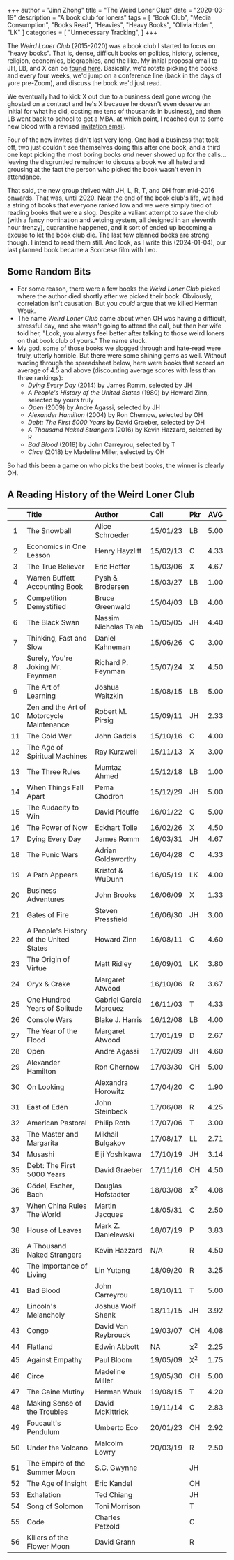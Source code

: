 +++
author = "Jinn Zhong"
title = "The Weird Loner Club"
date = "2020-03-19"
description = "A book club for loners"
tags = [
"Book Club",
"Media Consumption",
"Books Read",
"Heavies",
"Heavy Books",
"Olivia Hofer",
"LK"
]
categories = [
"Unnecessary Tracking",
]
+++

The _Weird Loner Club_ (2015-2020) was a book club I started to focus on "heavy books". That is, dense, difficult books on politics, history, science, religion, economics, biographies, and the like. My initial proposal email to JH, LB, and X can be [found here](https://journal.jinnzhong.com/heavy-book-club-proposal/). Basically, we'd rotate picking the books and every four weeks, we'd jump on a conference line (back in the days of yore pre-Zoom), and discuss the book we'd just read.

We eventually had to kick X out due to a business deal gone wrong (he ghosted on a contract and he's X because he doesn't even deserve an initial for what he did, costing me tens of thousands in business), and then LB went back to school to get a MBA, at which point, I reached out to some new blood with a revised [invitation email](https://journal.jinnzhong.com/heavy-book-club-invitation/). 

Four of the new invites didn't last very long. One had a business that took off, two just couldn't see themselves doing this after one book, and a third one kept picking the most boring books _and_ never showed up for the calls... leaving the disgruntled remainder to discuss a book we all hated and grousing at the fact the person who picked the book wasn't even in attendance.

That said, the new group thrived with JH, L, R, T, and OH from mid-2016 onwards. That was, until 2020. Near the end of the book club's life, we had a string of books that everyone ranked low and we were simply tired of reading books that were a slog. Despite a valiant attempt to save the club (with a fancy nomination and vetoing system, all designed in an eleventh hour frenzy), quarantine happened, and it sort of ended up becoming a excuse to let the book club die. The last few planned books are strong though. I intend to read them still. And look, as I write this (2024-01-04), our last planned book became a Scorcese film with Leo.

## Some Random Bits

* For some reason, there were a few books the _Weird Loner Club_ picked where the author died shortly after we picked their book. Obviously, correlation isn't causation. But you _could_ argue that we killed Herman Wouk.
* The name _Weird Loner Club_ came about when OH was having a difficult, stressful day, and she wasn't going to attend the call, but then her wife told her, "Look, you always feel better after talking to those weird loners on that book club of yours." The name stuck.
* My god, some of those books we slogged through and hate-read were truly, utterly horrible. But there were some shining gems as well. Without wading through the spreadsheet below, here were books that scored an average of 4.5 and above (discounting average scores with less than three rankings):
   * _Dying Every Day_ (2014) by James Romm, selected by JH
   * _A People's History of the United States_ (1980) by Howard Zinn, selected by yours truly
   * _Open_ (2009) by Andre Agassi, selected by JH
   * _Alexander Hamilton_ (2004) by	Ron Chernow, selected by OH
   * _Debt: The First 5000 Years_ by David Graeber, selected by OH
   * _A Thousand Naked Strangers_ (2016) by Kevin Hazzard, selected by R
   * _Bad Blood_ (2018)	by John Carreyrou, selected by T
   * _Circe_ (2018) by Madeline Miller, selected by OH

So had this been a game on who picks the best books, the winner is clearly OH.

## A Reading History of the Weird Loner Club

|| Title | Author | Call | Pkr | AVG |
|:---: | :--- | :--- | :--- | :--- | :---: |
| 1  | The Snowball                              | Alice Schroeder          | 15/01/23 | LB     | 5.00 |
| 2  | Economics in One Lesson                   | Henry Hayzlitt           | 15/02/13 | C      | 4.33 |
| 3  | The True Believer                         | Eric Hoffer              | 15/03/06 | X      | 4.67 |
| 4  | Warren Buffett Accounting Book            | Pysh & Brodersen         | 15/03/27 | LB     | 1.00 |
| 5  | Competition Demystified                   | Bruce Greenwald          | 15/04/03 | LB     | 4.00 |
| 6  | The Black Swan                            | Nassim Nicholas Taleb    | 15/05/05 | JH     | 4.40 |
| 7  | Thinking, Fast and Slow                   | Daniel Kahneman          | 15/06/26 | C      | 3.00 |
| 8  | Surely, You're Joking Mr. Feynman         | Richard P. Feynman       | 15/07/24 | X      | 4.50 |
| 9  | The Art of Learning                       | Joshua Waitzkin          | 15/08/15 | LB     | 5.00 |
| 10 | Zen and the Art of Motorcycle Maintenance | Robert M. Pirsig         | 15/09/11 | JH     | 2.33 |
| 11 | The Cold War                              | John Gaddis              | 15/10/16 | C      | 4.00 |
| 12 | The Age of Spiritual Machines             | Ray Kurzweil             | 15/11/13 | X      | 3.00 |
| 13 | The Three Rules                           | Mumtaz Ahmed             | 15/12/18 | LB     | 1.00 |
| 14 | When Things Fall Apart                    | Pema Chodron             | 15/12/29 | JH     | 5.00 |
| 15 | The Audacity to Win                       | David Plouffe            | 16/01/22 | C      | 5.00 |
| 16 | The Power of Now                          | Eckhart Tolle            | 16/02/26 | X      | 4.50 |
| 17 | Dying Every Day                           | James Romm               | 16/03/31 | JH     | 4.67 |
| 18 | The Punic Wars                            | Adrian Goldsworthy       | 16/04/28 | C      | 4.33 |
| 19 | A Path Appears                            | Kristof & WuDunn         | 16/05/19 | LK     | 4.00 |
| 20 | Business Adventures                       | John Brooks              | 16/06/09 | X      | 1.33 |
| 21 | Gates of Fire                             | Steven Pressfield        | 16/06/30 | JH     | 3.00 |
| 22 | A People's History of the United States   | Howard Zinn              | 16/08/11 | C      | 4.60 |
| 23 | The Origin of Virtue                      | Matt Ridley              | 16/09/01 | LK     | 3.80 |
| 24 | Oryx & Crake                              | Margaret Atwood          | 16/10/06 | R      | 3.67 |
| 25 | One Hundred Years of Solitude             | Gabriel Garcia Marquez   | 16/11/03 | T      | 4.33 |
| 26 | Console Wars                              | Blake J. Harris          | 16/12/08 | LB     | 4.00 |
| 27 | The Year of the Flood                     | Margaret Atwood          | 17/01/19 | D      | 2.67 |
| 28 | Open                                      | Andre Agassi             | 17/02/09 | JH     | 4.60 |
| 29 | Alexander Hamilton                        | Ron Chernow              | 17/03/30 | OH     | 5.00 |
| 30 | On Looking                                | Alexandra Horowitz       | 17/04/20 | C      | 1.90 |
| 31 | East of Eden                              | John Steinbeck           | 17/06/08 | R      | 4.25 |
| 32 | American Pastoral                         | Philip Roth              | 17/07/06 | T      | 3.00 |
| 33 | The Master and Margarita                  | Mikhail Bulgakov         | 17/08/17 | LL     | 2.71 |
| 34 | Musashi                                   | Eiji Yoshikawa           | 17/10/19 | JH     | 3.14 |
| 35 | Debt: The First 5000 Years                | David Graeber            | 17/11/16 | OH     | 4.50 |
| 36 | Gödel, Escher, Bach                       | Douglas Hofstadter       | 18/03/08 | X<sup>2</sup>   | 4.08 |
| 37 | When China Rules The World                | Martin Jacques           | 18/05/31 | C      | 2.50 |
| 38 | House of Leaves                           | Mark Z. Danielewski      | 18/07/19 | P      | 3.83 |
| 39 | A Thousand Naked Strangers                | Kevin Hazzard            | N/A      | R      | 4.50 |
| 40 | The Importance of Living                  | Lin Yutang               | 18/09/20 | R      | 3.25 |
| 41 | Bad Blood                                 | John Carreyrou           | 18/10/11 | T      | 5.00 |
| 42 | Lincoln's Melancholy                      | Joshua Wolf Shenk        | 18/11/15 | JH     | 3.92 |
| 43 | Congo                                     | David Van Reybrouck      | 19/03/07 | OH     | 4.08 |
| 44 | Flatland                                  | Edwin Abbott             | NA       | X<sup>2</sup>   | 2.25 |
| 45 | Against Empathy                           | Paul Bloom               | 19/05/09 | X<sup>2</sup>   | 1.75 |
| 46 | Circe                                     | Madeline Miller          | 19/05/30 | OH     | 5.00 |
| 47 | The Caine Mutiny                          | Herman Wouk              | 19/08/15 | T      | 4.20 |
| 48 | Making Sense of the Troubles              | David McKittrick         | 19/11/14 | C      | 2.83 |
| 49 | Foucault's Pendulum                       | Umberto Eco              | 20/01/23 | OH     | 2.92 |
| 50 | Under the Volcano                         | Malcolm Lowry            | 20/03/19 | R      | 2.50 |
| 51 | The Empire of the Summer Moon             | S.C. Gwynne              |          | JH     |      |
| 52 | The Age of Insight                        | Eric Kandel              |          | OH     |      |
| 53 | Exhalation                                | Ted Chiang               |          | JH     |      |
| 54 | Song of Solomon                           | Toni Morrison            |          | T      |      |
| 55 | Code                                      | Charles Petzold          |          | C      |      |
| 56 | Killers of the Flower Moon                | David Grann              |          | R      |
